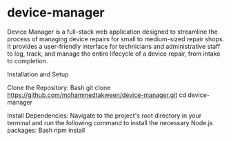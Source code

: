 # device-manager
 Device Manager is a full-stack web application designed to streamline the process of managing device repairs for small to medium-sized repair shops. It provides a user-friendly interface for technicians and administrative staff to log, track, and manage the entire lifecycle of a device repair, from intake to completion.

Installation and Setup

Clone the Repository:
Bash
git clone <https://github.com/mohammedtakween/device-manager.git>
cd device-manager


Install Dependencies:
Navigate to the project's root directory in your terminal and run the following command to install the necessary Node.js packages:
Bash
npm install

